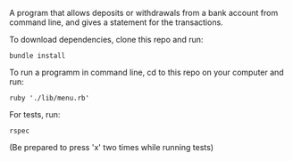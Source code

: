 
A program that allows deposits or withdrawals from a bank account from command line, and gives a statement for the transactions.

To download dependencies, clone this repo and run:

```
bundle install
```

To run a programm in command line, cd to this repo on your computer and run:

```
ruby './lib/menu.rb'
```
For tests, run:

```
rspec

```
(Be prepared to press 'x' two times while running tests)
